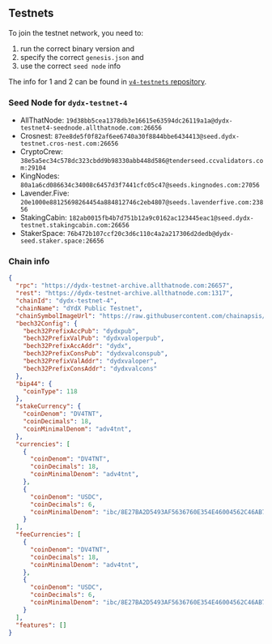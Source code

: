 ## Testnets

To join the testnet network, you need to:
1. run the correct binary version and 
2. specify the correct `genesis.json` and
3. use the correct `seed node` info

The info for 1 and 2 can be found in [`v4-testnets` repository](https://github.com/dydxprotocol/v4-testnets).

### Seed Node for `dydx-testnet-4`

* AllThatNode: `19d38bb5cea1378db3e16615e63594dc26119a1a@dydx-testnet4-seednode.allthatnode.com:26656`
* Crosnest: `87ee8de5f0f82af6ee6740a30f8844bbe6434413@seed.dydx-testnet.cros-nest.com:26656`
* CryptoCrew: `38e5a5ec34c578dc323cbdd9b98330abb448d586@tenderseed.ccvalidators.com:29104`
* KingNodes: `80a1a6cd086634c34008c6457d3f7441cfc05c47@seeds.kingnodes.com:27056`
* Lavender.Five: `20e1000e88125698264454a884812746c2eb4807@seeds.lavenderfive.com:23856`
* StakingCabin: `182ab0015fb4b7d751b12a9c0162ac123445eac1@seed.dydx-testnet.stakingcabin.com:26656`
* StakerSpace: `76b472b107ccf20c3d6c110c4a2a217306d2dedb@dydx-seed.staker.space:26656`

### Chain info
```json
{
  "rpc": "https://dydx-testnet-archive.allthatnode.com:26657",
  "rest": "https://dydx-testnet-archive.allthatnode.com:1317",
  "chainId": "dydx-testnet-4",
  "chainName": "dYdX Public Testnet",
  "chainSymbolImageUrl": "https://raw.githubusercontent.com/chainapsis/keplr-chain-registry/main/images/dydx-testnet-4/chain.png",
  "bech32Config": {
    "bech32PrefixAccPub": "dydxpub",
    "bech32PrefixValPub": "dydxvaloperpub",
    "bech32PrefixAccAddr": "dydx",
    "bech32PrefixConsPub": "dydxvalconspub",
    "bech32PrefixValAddr": "dydxvaloper",
    "bech32PrefixConsAddr": "dydxvalcons"
  },
  "bip44": {
    "coinType": 118
  },
  "stakeCurrency": {
    "coinDenom": "DV4TNT",
    "coinDecimals": 18,
    "coinMinimalDenom": "adv4tnt",
  },
  "currencies": [
    {
      "coinDenom": "DV4TNT",
      "coinDecimals": 18,
      "coinMinimalDenom": "adv4tnt",
    },
    {
      "coinDenom": "USDC",
      "coinDecimals": 6,
      "coinMinimalDenom": "ibc/8E27BA2D5493AF5636760E354E46004562C46AB7EC0CC4C1CA14E9E20E2545B5",
    }
  ],
  "feeCurrencies": [
    {
      "coinDenom": "DV4TNT",
      "coinDecimals": 18,
      "coinMinimalDenom": "adv4tnt",
    },
    {
      "coinDenom": "USDC",
      "coinDecimals": 6,
      "coinMinimalDenom": "ibc/8E27BA2D5493AF5636760E354E46004562C46AB7EC0CC4C1CA14E9E20E2545B5",
    }
  ],
  "features": []
}
```
